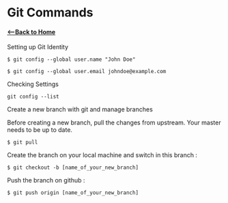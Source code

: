 # Git Commands  
#### [<--Back to Home](../Readme.md)

Setting up Git  Identity

```
$ git config --global user.name "John Doe"

$ git config --global user.email johndoe@example.com
```

Checking Settings
```
git config --list
```

Create a new branch with git and manage branches

Before creating a new branch, pull the changes from upstream. Your master needs to be up to date.

```
$ git pull
```
Create the branch on your local machine and switch in this branch :
```
$ git checkout -b [name_of_your_new_branch]

```
Push the branch on github :

```
$ git push origin [name_of_your_new_branch]
```